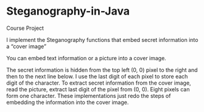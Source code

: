 Steganography-in-Java
=====================

Course Project

I implement the Steganography functions that embed secret information into a “cover image”

You can embed text information or a picture into a cover image.

The secret information is hidden from the top left (0, 0) pixel to the right and then to the next line below. I use the last digit of each pixel to store each digit of the character. To extract secret information from the cover image, read the picture, extract last digit of the pixel from (0, 0). Eight pixels can form one character. These implementations just redo the steps of embedding the information into the cover image.

